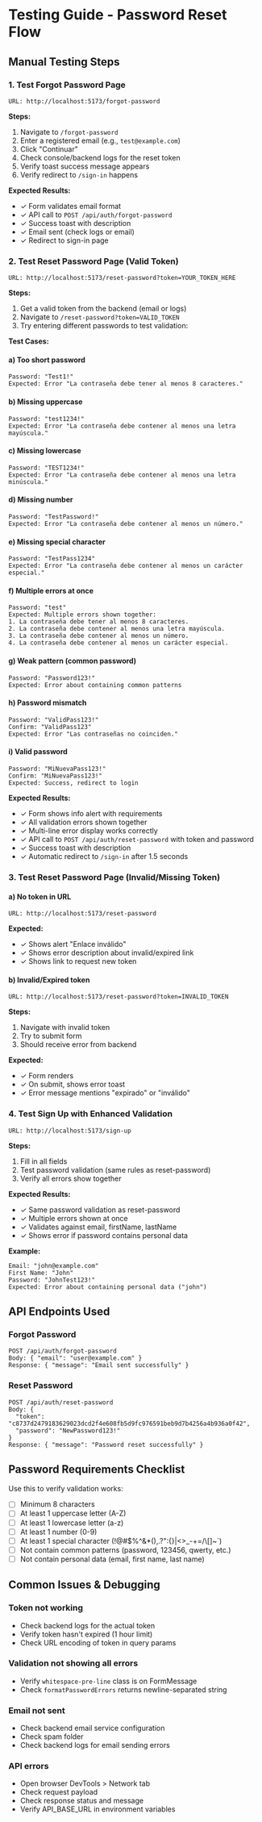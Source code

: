 # Testing Guide - Password Reset Flow

## Manual Testing Steps

### 1. Test Forgot Password Page
```
URL: http://localhost:5173/forgot-password
```

**Steps:**
1. Navigate to `/forgot-password`
2. Enter a registered email (e.g., `test@example.com`)
3. Click "Continuar"
4. Check console/backend logs for the reset token
5. Verify toast success message appears
6. Verify redirect to `/sign-in` happens

**Expected Results:**
- ✓ Form validates email format
- ✓ API call to `POST /api/auth/forgot-password`
- ✓ Success toast with description
- ✓ Email sent (check logs or email)
- ✓ Redirect to sign-in page

### 2. Test Reset Password Page (Valid Token)
```
URL: http://localhost:5173/reset-password?token=YOUR_TOKEN_HERE
```

**Steps:**
1. Get a valid token from the backend (email or logs)
2. Navigate to `/reset-password?token=VALID_TOKEN`
3. Try entering different passwords to test validation:

**Test Cases:**

#### a) Too short password
```
Password: "Test1!"
Expected: Error "La contraseña debe tener al menos 8 caracteres."
```

#### b) Missing uppercase
```
Password: "test1234!"
Expected: Error "La contraseña debe contener al menos una letra mayúscula."
```

#### c) Missing lowercase
```
Password: "TEST1234!"
Expected: Error "La contraseña debe contener al menos una letra minúscula."
```

#### d) Missing number
```
Password: "TestPassword!"
Expected: Error "La contraseña debe contener al menos un número."
```

#### e) Missing special character
```
Password: "TestPass1234"
Expected: Error "La contraseña debe contener al menos un carácter especial."
```

#### f) Multiple errors at once
```
Password: "test"
Expected: Multiple errors shown together:
1. La contraseña debe tener al menos 8 caracteres.
2. La contraseña debe contener al menos una letra mayúscula.
3. La contraseña debe contener al menos un número.
4. La contraseña debe contener al menos un carácter especial.
```

#### g) Weak pattern (common password)
```
Password: "Password123!"
Expected: Error about containing common patterns
```

#### h) Password mismatch
```
Password: "ValidPass123!"
Confirm: "ValidPass123"
Expected: Error "Las contraseñas no coinciden."
```

#### i) Valid password
```
Password: "MiNuevaPass123!"
Confirm: "MiNuevaPass123!"
Expected: Success, redirect to login
```

**Expected Results:**
- ✓ Form shows info alert with requirements
- ✓ All validation errors shown together
- ✓ Multi-line error display works correctly
- ✓ API call to `POST /api/auth/reset-password` with token and password
- ✓ Success toast with description
- ✓ Automatic redirect to `/sign-in` after 1.5 seconds

### 3. Test Reset Password Page (Invalid/Missing Token)

#### a) No token in URL
```
URL: http://localhost:5173/reset-password
```
**Expected:**
- ✓ Shows alert "Enlace inválido"
- ✓ Shows error description about invalid/expired link
- ✓ Shows link to request new token

#### b) Invalid/Expired token
```
URL: http://localhost:5173/reset-password?token=INVALID_TOKEN
```
**Steps:**
1. Navigate with invalid token
2. Try to submit form
3. Should receive error from backend

**Expected:**
- ✓ Form renders
- ✓ On submit, shows error toast
- ✓ Error message mentions "expirado" or "inválido"

### 4. Test Sign Up with Enhanced Validation
```
URL: http://localhost:5173/sign-up
```

**Steps:**
1. Fill in all fields
2. Test password validation (same rules as reset-password)
3. Verify all errors show together

**Expected Results:**
- ✓ Same password validation as reset-password
- ✓ Multiple errors shown at once
- ✓ Validates against email, firstName, lastName
- ✓ Shows error if password contains personal data

**Example:**
```
Email: "john@example.com"
First Name: "John"
Password: "JohnTest123!" 
Expected: Error about containing personal data ("john")
```

## API Endpoints Used

### Forgot Password
```
POST /api/auth/forgot-password
Body: { "email": "user@example.com" }
Response: { "message": "Email sent successfully" }
```

### Reset Password
```
POST /api/auth/reset-password
Body: { 
  "token": "c8737d2479183629023dcd2f4e608fb5d9fc976591beb9d7b4256a4b936a0f42",
  "password": "NewPassword123!"
}
Response: { "message": "Password reset successfully" }
```

## Password Requirements Checklist

Use this to verify validation works:
- [ ] Minimum 8 characters
- [ ] At least 1 uppercase letter (A-Z)
- [ ] At least 1 lowercase letter (a-z)
- [ ] At least 1 number (0-9)
- [ ] At least 1 special character (!@#$%^&*(),.?":{}|<>_\-+=/\\[\]~`)
- [ ] Not contain common patterns (password, 123456, qwerty, etc.)
- [ ] Not contain personal data (email, first name, last name)

## Common Issues & Debugging

### Token not working
- Check backend logs for the actual token
- Verify token hasn't expired (1 hour limit)
- Check URL encoding of token in query params

### Validation not showing all errors
- Verify `whitespace-pre-line` class is on FormMessage
- Check `formatPasswordErrors` returns newline-separated string

### Email not sent
- Check backend email service configuration
- Check spam folder
- Check backend logs for email sending errors

### API errors
- Open browser DevTools > Network tab
- Check request payload
- Check response status and message
- Verify API_BASE_URL in environment variables
